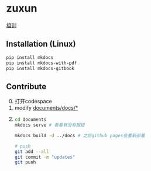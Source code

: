 # zuxun

[祖训](https://xiang-family.github.io/zuxun/)

## Installation (Linux)
```bash
pip install mkdocs
pip install mkdocs-with-pdf
pip install mkdocs-gitbook
```
## Contribute
0. 打开codespace
1. modify [documents/docs/*](https://github.com/Xiang-Family/zuxun/tree/main/documents/docs)
2. ```bash
   cd documents
   mkdocs serve # 看看有没有报错
   
   mkdocs build -d ../docs # 之后github pages会重新部署
   
   # push
   git add --all
   git commit -m "updates"
   git push
   ```
